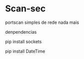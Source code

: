 # Scan-sec
portscan simples de rede nada mais 

denpendencias

pip install sockets

pip install DateTime

